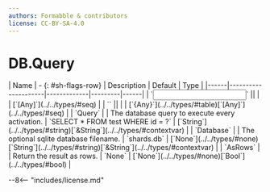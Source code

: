 ```yaml
---
authors: Formabble & contributors
license: CC-BY-SA-4.0
---
```



# DB.Query

<div class="sh-parameters" markdown="1">
| Name | - {: #sh-flags-row} | Description | Default | Type |
|------|---------------------|-------------|---------|------|
| `<input>` || | | [`[Any]`](../../types/#seq) |
| `<output>` || | | [`{Any}`](../../types/#table)[`[Any]`](../../types/#seq) |
| `Query` |  | The database query to execute every activation. | `SELECT * FROM test WHERE id = ?` | [`String`](../../types/#string)[`&String`](../../types/#contextvar) |
| `Database` |  | The optional sqlite database filename. | `shards.db` | [`None`](../../types/#none)[`String`](../../types/#string)[`&String`](../../types/#contextvar) |
| `AsRows` |  | Return the result as rows. | `None` | [`None`](../../types/#none)[`Bool`](../../types/#bool) |

</div>



--8<-- "includes/license.md"

